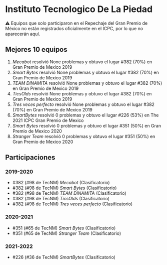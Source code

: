 # Instituto Tecnologico De La Piedad

:warning: Equipos que solo participaron en el Repechaje del Gran Premio de México no están registrados oficialmente en el ICPC, por lo que no aparecerán aquí.

## Mejores 10 equipos

1. _Mecabot_ resolvió None problemas y obtuvo el lugar #382 (70%) en Gran Premio de Mexico 2019
1. _Smart Bytes_ resolvió None problemas y obtuvo el lugar #382 (70%) en Gran Premio de Mexico 2019
1. _TEAM DINAMITA_ resolvió None problemas y obtuvo el lugar #382 (70%) en Gran Premio de Mexico 2019
1. _TicsOlds_ resolvió None problemas y obtuvo el lugar #382 (70%) en Gran Premio de Mexico 2019
1. _Tres veces perfecto_ resolvió None problemas y obtuvo el lugar #382 (70%) en Gran Premio de Mexico 2019
1. _SmartBytes_ resolvió 0 problemas y obtuvo el lugar #226 (53%) en The 2021 ICPC Gran Premio de Mexico
1. _Smart Bytes_ resolvió 0 problemas y obtuvo el lugar #351 (50%) en Gran Premio de Mexico 2020
1. _Stranger Team_ resolvió 0 problemas y obtuvo el lugar #351 (50%) en Gran Premio de Mexico 2020

## Participaciones

### 2019-2020

- #382 (#98 de TecNM) _Mecabot_ (Clasificatorio)
- #382 (#98 de TecNM) _Smart Bytes_ (Clasificatorio)
- #382 (#98 de TecNM) _TEAM DINAMITA_ (Clasificatorio)
- #382 (#98 de TecNM) _TicsOlds_ (Clasificatorio)
- #382 (#98 de TecNM) _Tres veces perfecto_ (Clasificatorio)

### 2020-2021

- #351 (#65 de TecNM) _Smart Bytes_ (Clasificatorio)
- #351 (#65 de TecNM) _Stranger Team_ (Clasificatorio)

### 2021-2022

- #226 (#36 de TecNM) _SmartBytes_ (Clasificatorio)



